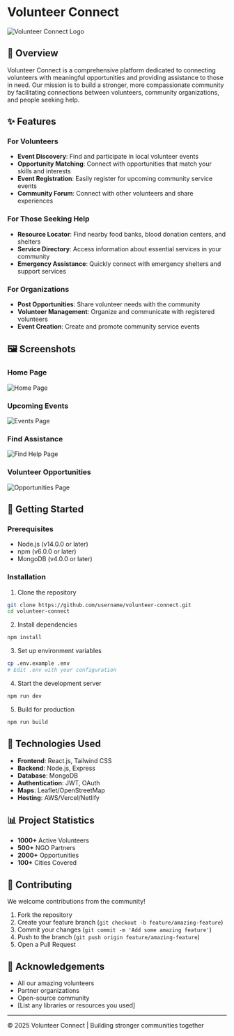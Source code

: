 # Volunteer Connect

![Volunteer Connect Logo](/images/logo.png)

## 🌟 Overview

Volunteer Connect is a comprehensive platform dedicated to connecting volunteers with meaningful opportunities and providing assistance to those in need. Our mission is to build a stronger, more compassionate community by facilitating connections between volunteers, community organizations, and people seeking help.

## ✨ Features

### For Volunteers
- **Event Discovery**: Find and participate in local volunteer events
- **Opportunity Matching**: Connect with opportunities that match your skills and interests
- **Event Registration**: Easily register for upcoming community service events
- **Community Forum**: Connect with other volunteers and share experiences

### For Those Seeking Help
- **Resource Locator**: Find nearby food banks, blood donation centers, and shelters
- **Service Directory**: Access information about essential services in your community
- **Emergency Assistance**: Quickly connect with emergency shelters and support services

### For Organizations
- **Post Opportunities**: Share volunteer needs with the community
- **Volunteer Management**: Organize and communicate with registered volunteers
- **Event Creation**: Create and promote community service events

## 🖼️ Screenshots

### Home Page
![Home Page](/Images/home.png)

### Upcoming Events
![Events Page](/Images/events.png)

### Find Assistance
![Find Help Page](/Images/find-help.png)

### Volunteer Opportunities
![Opportunities Page](/Images/opportunities.png)

## 🚀 Getting Started

### Prerequisites
- Node.js (v14.0.0 or later)
- npm (v6.0.0 or later)
- MongoDB (v4.0.0 or later)

### Installation

1. Clone the repository
```bash
git clone https://github.com/username/volunteer-connect.git
cd volunteer-connect
```

2. Install dependencies
```bash
npm install
```

3. Set up environment variables
```bash
cp .env.example .env
# Edit .env with your configuration
```

4. Start the development server
```bash
npm run dev
```

5. Build for production
```bash
npm run build
```

## 🔧 Technologies Used

- **Frontend**: React.js, Tailwind CSS
- **Backend**: Node.js, Express
- **Database**: MongoDB
- **Authentication**: JWT, OAuth
- **Maps**: Leaflet/OpenStreetMap
- **Hosting**: AWS/Vercel/Netlify

## 📊 Project Statistics

- **1000+** Active Volunteers
- **500+** NGO Partners
- **2000+** Opportunities
- **100+** Cities Covered

## 🤝 Contributing

We welcome contributions from the community!

1. Fork the repository
2. Create your feature branch (`git checkout -b feature/amazing-feature`)
3. Commit your changes (`git commit -m 'Add some amazing feature'`)
4. Push to the branch (`git push origin feature/amazing-feature`)
5. Open a Pull Request



## 🙏 Acknowledgements

- All our amazing volunteers
- Partner organizations
- Open-source community
- [List any libraries or resources you used]

---

© 2025 Volunteer Connect | Building stronger communities together